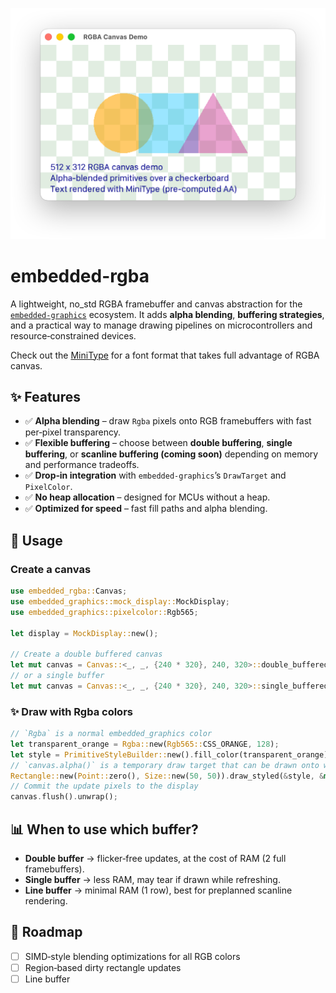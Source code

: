![Embedded RGBA](./docs/demo.png)

# embedded-rgba

A lightweight, no_std RGBA framebuffer and canvas abstraction for the [`embedded-graphics`](https://github.com/embedded-graphics/embedded-graphics) ecosystem. It adds **alpha blending**, **buffering strategies**, and a practical way to manage drawing pipelines on microcontrollers and resource‑constrained devices.

Check out the [MiniType](http://github.com/dempfi/minitype) for a font format that takes full advantage of RGBA canvas.

## ✨ Features

- ✅ **Alpha blending** – draw `Rgba` pixels onto RGB framebuffers with fast per‑pixel transparency.
- ✅ **Flexible buffering** – choose between **double buffering**, **single buffering**, or **scanline buffering (coming soon)** depending on memory and performance tradeoffs.
- ✅ **Drop‑in integration** with `embedded-graphics`’s `DrawTarget` and `PixelColor`.
- ✅ **No heap allocation** – designed for MCUs without a heap.
- ✅ **Optimized for speed** – fast fill paths and alpha blending.

## 🚀 Usage

### Create a canvas

```rust
use embedded_rgba::Canvas;
use embedded_graphics::mock_display::MockDisplay;
use embedded_graphics::pixelcolor::Rgb565;

let display = MockDisplay::new();

// Create a double buffered canvas
let mut canvas = Canvas::<_, _, {240 * 320}, 240, 320>::double_buffered(display);
// or a single buffer
let mut canvas = Canvas::<_, _, {240 * 320}, 240, 320>::single_buffered(display);
```

### ✨ Draw with Rgba colors

```rust
// `Rgba` is a normal embedded_graphics color
let transparent_orange = Rgba::new(Rgb565::CSS_ORANGE, 128);
let style = PrimitiveStyleBuilder::new().fill_color(transparent_orange).build();
// `canvas.alpha()` is a temporary draw target that can be drawn onto with `Rgba` color
Rectangle::new(Point::zero(), Size::new(50, 50)).draw_styled(&style, &mut canvas.alpha())?;
// Commit the update pixels to the display
canvas.flush().unwrap();
```

## 📊 When to use which buffer?

- **Double buffer** → flicker‑free updates, at the cost of RAM (2 full framebuffers).
- **Single buffer** → less RAM, may tear if drawn while refreshing.
- **Line buffer** → minimal RAM (1 row), best for preplanned scanline rendering.

## 🔮 Roadmap

- [ ] SIMD‑style blending optimizations for all RGB colors
- [ ] Region‑based dirty rectangle updates
- [ ] Line buffer
